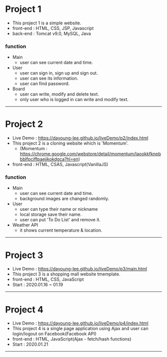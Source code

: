 # Project 1
- This project 1 is a simple website.
- front-end : HTML, CSS, JSP, Javascript
- back-end : Tomcat v9.0, MySQL, Java

### function
+ Main
  + user can see current date and time.
+ User
  + user can sign in, sign up and sign out.
  + user can see its information.
  + user can find password.
+ Board
  + user can write, modify and delete text.
  + only user who is logged in can write and modify text.
----            
# Project 2
- Live Demo : https://dayoung-lee.github.io/liveDemo/p2/index.html
- This project 2 is a cloning website which is 'Momentum'.
  + (Momentum : https://chrome.google.com/webstore/detail/momentum/laookkfknpbbblfpciffpaejjkokdgca?hl=en)
- front-end : HTML, CSAS, Javascript(VanillaJS)

### function
+ Main
  + user can see current date and time.
  + background images are changed randomly.
+ User
  + user can type their name or nickname
  + local storage save their name.
  + user can put 'To Do List' and remove it.
+ Weather API
  + it shows current temperature & location.
----     
# Project 3
- Live Demo : https://dayoung-lee.github.io/liveDemo/p3/main.html
- This project 3 is a shopping mall website tmemplate.
- front-end : HTML, CSS, JavaScript
- Start : 2020.01.16 ~ 01.19
---
# Project 4
- Live Demo : https://dayoung-lee.github.io/liveDemo/p4/index.html
- This project 4 is a single page application using Ajax and user can login/logout on Facebook(Facebook API)
- front-end : HTML, JavaScript(Ajax - fetch/hash functions)
- Start : 2020.01.21
 ---
